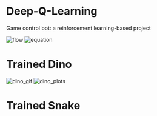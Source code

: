 # Deep-Q-Learning
Game control bot: a reinforcement learning-based project

![flow](https://github.com/PatrykSpierewka/Deep-Q-Learning/assets/101202344/561ceee5-8e50-46df-91c9-50cf6c7681f5)
![equation](https://github.com/PatrykSpierewka/Deep-Q-Learning/assets/101202344/b611711b-d388-4f04-9603-ffa28a1e2685)



# Trained Dino
![dino_gif](https://github.com/PatrykSpierewka/Deep-Q-Learning/assets/101202344/780a559b-7a25-4642-bb39-c38b39a76bdf)
![dino_plots](https://github.com/PatrykSpierewka/Deep-Q-Learning/assets/101202344/ce5b4444-543c-4cd6-8bb5-d41337aa9d36)

# Trained Snake
